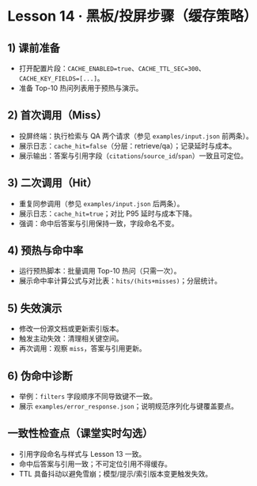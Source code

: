 # Lesson 14 · 黑板/投屏步骤（缓存策略）

## 1) 课前准备
- 打开配置片段：`CACHE_ENABLED=true`、`CACHE_TTL_SEC=300`、`CACHE_KEY_FIELDS=[...]`。
- 准备 Top-10 热问列表用于预热与演示。

## 2) 首次调用（Miss）
- 投屏终端：执行检索与 QA 两个请求（参见 `examples/input.json` 前两条）。
- 展示日志：`cache_hit=false`（分层：retrieve/qa）；记录延时与成本。
- 展示输出：答案与引用字段（`citations`/`source_id`/`span`）一致且可定位。

## 3) 二次调用（Hit）
- 重复同参调用（参见 `examples/input.json` 后两条）。
- 展示日志：`cache_hit=true`；对比 P95 延时与成本下降。
- 强调：命中后答案与引用保持一致，字段命名不变。

## 4) 预热与命中率
- 运行预热脚本：批量调用 Top-10 热问（只需一次）。
- 展示命中率计算公式与对比表：`hits/(hits+misses)`；分层统计。

## 5) 失效演示
- 修改一份源文档或更新索引版本。
- 触发主动失效：清理相关键空间。
- 再次调用：观察 `miss`，答案与引用更新。

## 6) 伪命中诊断
- 举例：`filters` 字段顺序不同导致键不一致。
- 展示 `examples/error_response.json`；说明规范序列化与键覆盖要点。

## 一致性检查点（课堂实时勾选）
- 引用字段命名与样式与 Lesson 13 一致。
- 命中后答案与引用一致；不可定位引用不得缓存。
- TTL 具备抖动以避免雪崩；模型/提示/索引版本变更触发失效。